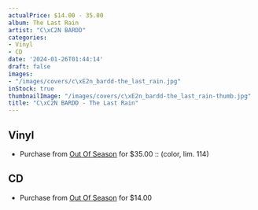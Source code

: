 ```yaml
---
actualPrice: $14.00 - 35.00
album: The Last Rain
artist: "C\xC2N BARDD"
categories:
- Vinyl
- CD
date: '2024-01-26T01:44:14'
draft: false
images:
- "/images/covers/c\xE2n_bardd-the_last_rain.jpg"
inStock: true
thumbnailImage: "/images/covers/c\xE2n_bardd-the_last_rain-thumb.jpg"
title: "C\xC2N BARDD - The Last Rain"
---
```


## Vinyl
* Purchase from [Out Of Season](https://www.outofseasonlabel.com/products/can-bardd-the-last-rain-vinyl-2xlp-color-lim-114) for $35.00 :: (color, lim. 114)
## CD
* Purchase from [Out Of Season](https://www.outofseasonlabel.com/products/can-bardd-the-last-rain-cd) for $14.00
